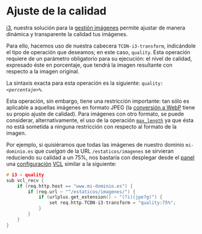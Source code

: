 # Ajuste de la calidad

[i3](./), nuestra solución para la [gestión imágenes](../../productos-y-servicios/i3-optimizacion-de-imagenes.md) permite ajustar de manera dinámica y transparente la calidad tus imágenes.

Para ello, hacemos uso de nuestra cabecera `TCDN-i3-transform`, indicándole el tipo de operación que deseamos; en este caso, `quality`. Esta operación requiere de un parámetro obligatorio para su ejecución: el nivel de calidad, expresado éste en porcentaje, que tendrá la imagen resultante con respecto a la imagen original.

La sintaxis exacta para esta operación es la siguiente: `quality:`_`<porcentaje>%`_.

Esta operación, sin embargo, tiene una restricción importante: tan sólo es aplicable a aquellas imágenes en formato JPEG (la [conversión a WebP](https://docs.transparentedge.eu/config/i3/conversion-a-webp) tiene su propio ajuste de calidad). Para imágenes con otro formato, se puede considerar, alternativamente, el uso de la operación [`max_length`](definicion-del-tamano-content-lenght-maximo.md) ya que ésta no está sometida a ninguna restricción con respecto al formato de la imagen.

Por ejemplo, si quisiéramos que todas las imágenes de nuestro dominio `mi-dominio.es` que _cuelgan_ de la URL `/estaticos/imagenes` se sirvieran reduciendo su calidad a un 75%, nos bastaría con desplegar desde el [panel](../../getting-started/dashboard/) una [configuración](../../getting-started/dashboard/autoprovisionamiento/) [VCL](../vcl/) similar a la siguiente:

```c
# i3 - quality
sub vcl_recv {
    if (req.http.host == "www.mi-dominio.es") {
        if (req.url ~ "^/estaticos/imagenes/") {
            if (urlplus.get_extension() ~ "(?i)(jpe?g)") {
                set req.http.TCDN-i3-transform = "quality:75%";
            }
        }
    }
}
```
